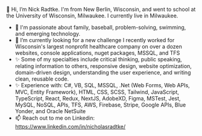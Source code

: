 
👋 Hi, I’m Nick Radtke. I'm from New Berlin, Wisconsin, and went to school at the University of Wisconsin, Milwaukee. I currently live in Milwaukee.
- 💞️ I'm passionate about family, baseball, problem-solving, swimming, and emerging technology.
- 🌱 I’m currently looking for a new challenge I recently worked for Wisconsin's largest nonprofit healthcare company on over a dozen websites, console applications, nuget packages, MSSQL, and TFS 
- ✨ Some of my specialties include critical thinking, public speaking, relating information to others, responsive design, website optimization, domain-driven design, understanding the user experience, and writing clean, reusable code.
- ✨ Experience with: C#, VB, SQL, MSSQL, .Net (Web Forms, Web APIs, MVC, Entity Framework), HTML, CSS, SCSS, Tailwind, JavaScript, TypeScript, React, Redux, NextJS, AdobeXD, Figma, MSTest, Jest, MySQL, NoSQL, APIs, TFS, AWS, Firebase, Stripe, Google APIs, Blue Yonder, and Oracle NetSuite
- 📫 Reach out to me on Linkedin: https://www.linkedin.com/in/nicholasradtke/

<!---
NCRadtke00/NCRadtke00 is a ✨ special ✨ repository because its `README.md` (this file) appears on your GitHub profile.
You can click the Preview link to take a look at your changes.
--->
